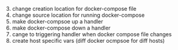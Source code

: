 3. change creation location for docker-compose file
4. change source location for running docker-compose
5. make docker-compsoe up a handler
6. make docker-compose down a handler
7. cange to triggering handler when docker compose file changes
8. create host specific vars (diff docker ocmpsoe for diff hosts)
